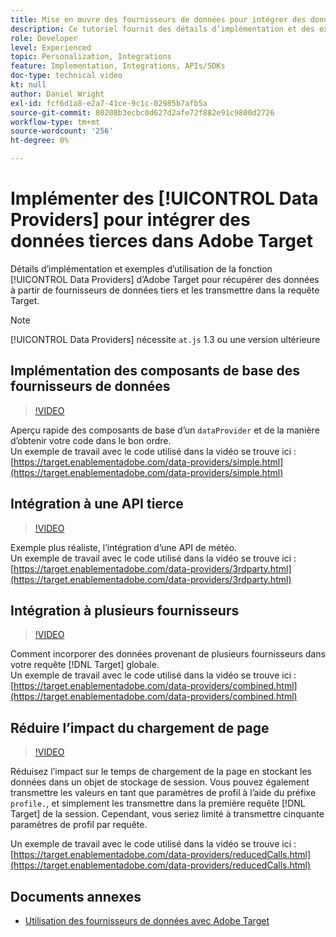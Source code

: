```yaml
---
title: Mise en œuvre des fournisseurs de données pour intégrer des données tierces
description: Ce tutoriel fournit des détails d’implémentation et des exemples d’utilisation de la fonctionnalité des fournisseurs de données d’Adobe Target pour récupérer des données de fournisseurs de données tiers et les transmettre dans la requête Target.
role: Developer
level: Experienced
topic: Personalization, Integrations
feature: Implementation, Integrations, APIs/SDKs
doc-type: technical video
kt: null
author: Daniel Wright
exl-id: fcf6d1a8-e2a7-41ce-9c1c-02985b7afb5a
source-git-commit: 80208b3ecbc0d627d2afe72f882e91c9800d2726
workflow-type: tm+mt
source-wordcount: '256'
ht-degree: 0%

---
```


# Implémenter des [!UICONTROL Data Providers] pour intégrer des données tierces dans Adobe Target

Détails d’implémentation et exemples d’utilisation de la fonction [!UICONTROL Data Providers] d’Adobe Target pour récupérer des données à partir de fournisseurs de données tiers et les transmettre dans la requête Target.

>[!NOTE]
>
>[!UICONTROL Data Providers] nécessite `at.js` 1.3 ou une version ultérieure

## Implémentation des composants de base des fournisseurs de données

>[!VIDEO](https://video.tv.adobe.com/v/22348/?quality=12)

Aperçu rapide des composants de base d’un `dataProvider` et de la manière d’obtenir votre code dans le bon ordre.\
Un exemple de travail avec le code utilisé dans la vidéo se trouve ici :
[https://target.enablementadobe.com/data-providers/simple.html](https://target.enablementadobe.com/data-providers/simple.html)

## Intégration à une API tierce

>[!VIDEO](https://video.tv.adobe.com/v/22345/)

Exemple plus réaliste, l’intégration d’une API de météo.\
Un exemple de travail avec le code utilisé dans la vidéo se trouve ici :
[https://target.enablementadobe.com/data-providers/3rdparty.html](https://target.enablementadobe.com/data-providers/3rdparty.html)

## Intégration à plusieurs fournisseurs

>[!VIDEO](https://video.tv.adobe.com/v/22346/)

Comment incorporer des données provenant de plusieurs fournisseurs dans votre requête [!DNL Target] globale.\
Un exemple de travail avec le code utilisé dans la vidéo se trouve ici :
[https://target.enablementadobe.com/data-providers/combined.html](https://target.enablementadobe.com/data-providers/combined.html)

## Réduire l’impact du chargement de page

>[!VIDEO](https://video.tv.adobe.com/v/22347/)

Réduisez l’impact sur le temps de chargement de la page en stockant les données dans un objet de stockage de session. Vous pouvez également transmettre les valeurs en tant que paramètres de profil à l’aide du préfixe `profile.`, et simplement les transmettre dans la première requête [!DNL Target] de la session. Cependant, vous seriez limité à transmettre cinquante paramètres de profil par requête.

Un exemple de travail avec le code utilisé dans la vidéo se trouve ici : [https://target.enablementadobe.com/data-providers/reducedCalls.html](https://target.enablementadobe.com/data-providers/reducedCalls.html)

## Documents annexes

* [Utilisation des fournisseurs de données avec Adobe Target](use-data-providers-to-integrate-third-party-data.md)
